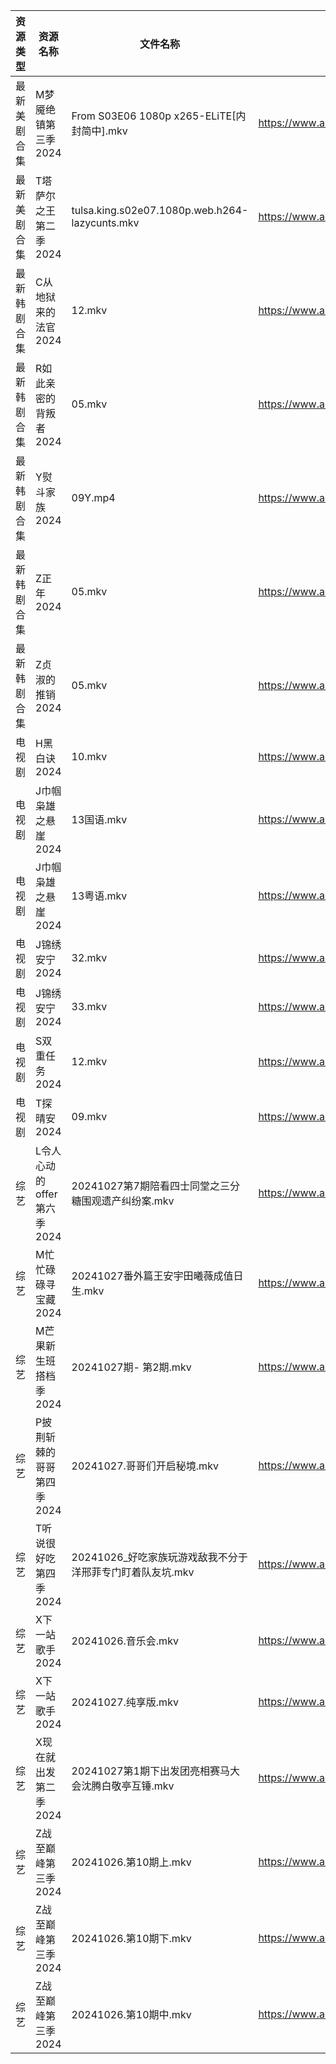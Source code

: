 | 资源类型   | 资源名称               | 文件名称                                           | 分享链接                                 | 更新时间                |
| ------ | ------------------ | ---------------------------------------------- | ------------------------------------ | ------------------- |
| 最新美剧合集 | M梦魇绝镇第三季2024       | From S03E06 1080p x265-ELiTE[内封简中].mkv         | https://www.alipan.com/s/eGcFxGtMg8K | 2024-10-27 16:06:05 |
| 最新美剧合集 | T塔萨尔之王第二季2024      | tulsa.king.s02e07.1080p.web.h264-lazycunts.mkv | https://www.alipan.com/s/wvcFbATbFwX | 2024-10-27 18:06:16 |
| 最新韩剧合集 | C从地狱来的法官2024       | 12.mkv                                         | https://www.alipan.com/s/edr92CPHnET | 2024-10-27 00:05:11 |
| 最新韩剧合集 | R如此亲密的背叛者2024      | 05.mkv                                         | https://www.alipan.com/s/XPaiCBQqD2E | 2024-10-27 00:06:03 |
| 最新韩剧合集 | Y熨斗家族2024          | 09Y.mp4                                        | https://www.alipan.com/s/puj8LfqfXav | 2024-10-27 14:06:23 |
| 最新韩剧合集 | Z正年2024            | 05.mkv                                         | https://www.alipan.com/s/sTneuapS1wk | 2024-10-27 00:06:34 |
| 最新韩剧合集 | Z贞淑的推销2024         | 05.mkv                                         | https://www.alipan.com/s/h5xmVkTJtTV | 2024-10-27 00:06:36 |
| 电视剧    | H黑白诀2024           | 10.mkv                                         | https://www.alipan.com/s/6z8TkkXMQkW | 2024-10-27 14:05:28 |
| 电视剧    | J巾帼枭雄之悬崖2024       | 13国语.mkv                                       | https://www.alipan.com/s/nahMqtBkCts | 2024-10-27 14:05:36 |
| 电视剧    | J巾帼枭雄之悬崖2024       | 13粤语.mkv                                       | https://www.alipan.com/s/nahMqtBkCts | 2024-10-27 14:05:35 |
| 电视剧    | J锦绣安宁2024          | 32.mkv                                         | https://www.alipan.com/s/S9DScaATSGS | 2024-10-27 20:05:40 |
| 电视剧    | J锦绣安宁2024          | 33.mkv                                         | https://www.alipan.com/s/S9DScaATSGS | 2024-10-27 20:05:39 |
| 电视剧    | S双重任务2024          | 12.mkv                                         | https://www.alipan.com/s/GzKTXmV4HxL | 2024-10-27 20:06:07 |
| 电视剧    | T探晴安2024           | 09.mkv                                         | https://www.alipan.com/s/BScPfWednTi | 2024-10-27 14:06:16 |
| 综艺     | L令人心动的offer第六季2024 | 20241027第7期陪看四士同堂之三分糖围观遗产纠纷案.mkv               | https://www.alipan.com/s/wF4mBRf7vAS | 2024-10-27 14:06:59 |
| 综艺     | M忙忙碌碌寻宝藏2024       | 20241027番外篇王安宇田曦薇成值日生.mkv                      | https://www.alipan.com/s/TtfyudAgS8v | 2024-10-27 14:07:05 |
| 综艺     | M芒果新生班搭档季2024      | 20241027期- 第2期.mkv                             | https://www.alipan.com/s/xnGaC7WzgLK | 2024-10-27 16:07:23 |
| 综艺     | P披荆斩棘的哥哥第四季2024    | 20241027.哥哥们开启秘境.mkv                           | https://www.alipan.com/s/94NT9iGe94e | 2024-10-27 14:07:26 |
| 综艺     | T听说很好吃第四季2024      | 20241026_好吃家族玩游戏敌我不分于洋邢菲专门盯着队友坑.mkv            | https://www.alipan.com/s/nf8ZxzTQNmB | 2024-10-27 08:07:33 |
| 综艺     | X下一站歌手2024         | 20241026.音乐会.mkv                               | https://www.alipan.com/s/eBKzWFKqm82 | 2024-10-27 14:07:59 |
| 综艺     | X下一站歌手2024         | 20241027.纯享版.mkv                               | https://www.alipan.com/s/eBKzWFKqm82 | 2024-10-27 14:07:59 |
| 综艺     | X现在就出发第二季2024      | 20241027第1期下出发团亮相赛马大会沈腾白敬亭互锤.mkv               | https://www.alipan.com/s/YwguExbkfUt | 2024-10-27 14:08:22 |
| 综艺     | Z战至巅峰第三季2024       | 20241026.第10期上.mkv                             | https://www.alipan.com/s/5yE689QzaiL | 2024-10-27 08:08:14 |
| 综艺     | Z战至巅峰第三季2024       | 20241026.第10期下.mkv                             | https://www.alipan.com/s/5yE689QzaiL | 2024-10-27 08:08:14 |
| 综艺     | Z战至巅峰第三季2024       | 20241026.第10期中.mkv                             | https://www.alipan.com/s/5yE689QzaiL | 2024-10-27 08:08:14 |
